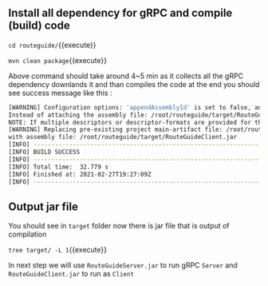 
## Install all dependency for gRPC and compile (build) code 

`cd routeguide/`{{execute}}

`mvn clean package`{{execute}}

Above command should take around 4~5 min as it collects all the gRPC dependency downlands it and than compiles the code 
at the end you should see success message like this :

```bash
[WARNING] Configuration options: 'appendAssemblyId' is set to false, and 'classifier' is missing.
Instead of attaching the assembly file: /root/routeguide/target/RouteGuideClient.jar, it will become the file for main project artifact.
NOTE: If multiple descriptors or descriptor-formats are provided for this project, the value of this file will be non-deterministic!
[WARNING] Replacing pre-existing project main-artifact file: /root/routeguide/target/RouteGuideServer.jar
with assembly file: /root/routeguide/target/RouteGuideClient.jar
[INFO] ------------------------------------------------------------------------
[INFO] BUILD SUCCESS
[INFO] ------------------------------------------------------------------------
[INFO] Total time:  32.779 s
[INFO] Finished at: 2021-02-27T19:27:09Z
[INFO] ------------------------------------------------------------------------
```

## Output jar file 

You should see in `target` folder now there is jar file that is output of compilation 

`tree target/ -L 1`{{execute}}

In next step we will use `RouteGuideServer.jar` to run gRPC `Server` and `RouteGuideClient.jar` to run as `Client` 